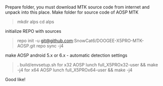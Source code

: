 Prepare folder, you must download MTK source code from internet and unpack into this place.
Make folder for source code of AOSP MTK
> mkdir alps
> cd alps

initialize REPO with sources 
> repo init -u git@github.com:SnowCat6/DOOGEE-X5PRO-MTK-AOSP.git
> repo sync -j4

make AOSP android 5.x or 6.x - automatic detection settings
> . build/envsetup.sh
 for x32 AOSP
> lunch full_X5PROx32-user && make -j4
for x64 AOSP
> lunch full_X5PROx64-user && make -j4

Good like!
